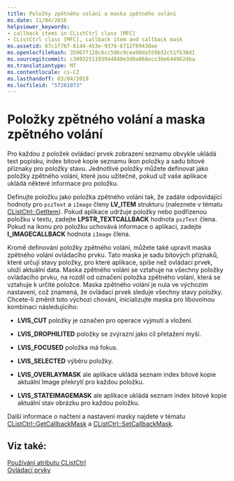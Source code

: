 ```yaml
---
title: Položky zpětného volání a maska zpětného volání
ms.date: 11/04/2016
helpviewer_keywords:
- callback items in CListCtrl class [MFC]
- CListCtrl class [MFC], callback item and callback mask
ms.assetid: 67c1f76f-6144-453e-9376-6712f89430ae
ms.openlocfilehash: 35967f128c6cc59bc9cea90da559b32c51fb38d1
ms.sourcegitcommit: c3093251193944840e3d0a068ecc30e6449624ba
ms.translationtype: MT
ms.contentlocale: cs-CZ
ms.lasthandoff: 03/04/2019
ms.locfileid: "57261073"
---
```

# <a name="callback-items-and-the-callback-mask"></a>Položky zpětného volání a maska zpětného volání

Pro každou z položek ovládací prvek zobrazení seznamu obvykle ukládá text popisku, index bitové kopie seznamu ikon položky a sadu bitové příznaky pro položky stavu. Jednotlivé položky můžete definovat jako položky zpětného volání, které jsou užitečné, pokud už vaše aplikace ukládá některé informace pro položku.

Definujte položku jako položka zpětného volání tak, že zadáte odpovídající hodnoty pro `pszText` a `iImage` členy **LV_ITEM** strukturu (naleznete v tématu [CListCtrl::GetItem](../mfc/reference/clistctrl-class.md#getitem)). Pokud aplikace udržuje položky nebo podřízenou položku v textu, zadejte **LPSTR_TEXTCALLBACK** hodnota `pszText` člena. Pokud na ikonu pro položku uchovává informace o aplikaci, zadejte **I_IMAGECALLBACK** hodnota `iImage` člena.

Kromě definování položky zpětného volání, můžete také upravit maska zpětného volání ovládacího prvku. Tato maska je sadu bitových příznaků, které určují stavy položky, pro které aplikace, spíše než ovládací prvek, uloží aktuální data. Maska zpětného volání se vztahuje na všechny položky ovládacího prvku, na rozdíl od označení položka zpětného volání, která se vztahuje k určité položce. Maska zpětného volání je nula ve výchozím nastavení, což znamená, že ovládací prvek sleduje všechny stavy položky. Chcete-li změnit toto výchozí chování, inicializujte maska pro libovolnou kombinaci následujícího:

- **LVIS_CUT** položky je označen pro operace vyjmutí a vložení.

- **LVIS_DROPHILITED** položky se zvýrazní jako cíl přetažení myší.

- **LVIS_FOCUSED** položka má fokus.

- **LVIS_SELECTED** výběru položky.

- **LVIS_OVERLAYMASK** ale aplikace ukládá seznam index bitové kopie aktuální Image překrytí pro každou položku.

- **LVIS_STATEIMAGEMASK** ale aplikace ukládá seznam index bitové kopie aktuální stav obrázku pro každou položku.

Další informace o načtení a nastavení masky najdete v tématu [CListCtrl::GetCallbackMask](../mfc/reference/clistctrl-class.md#getcallbackmask) a [CListCtrl::SetCallbackMask](../mfc/reference/clistctrl-class.md#setcallbackmask).

## <a name="see-also"></a>Viz také:

[Používání atributu CListCtrl](../mfc/using-clistctrl.md)<br/>
[Ovládací prvky](../mfc/controls-mfc.md)

